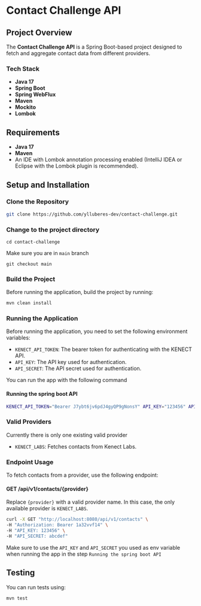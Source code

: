 
# Contact Challenge API

## Project Overview

The **Contact Challenge API** is a Spring Boot-based project designed to fetch and aggregate contact data from different providers.

### Tech Stack
- **Java 17**
- **Spring Boot**
- **Spring WebFlux**
- **Maven**
- **Mockito**
- **Lombok**

## Requirements

- **Java 17**
- **Maven**
- An IDE with Lombok annotation processing enabled (IntelliJ IDEA or Eclipse with the Lombok plugin is recommended).

## Setup and Installation

### Clone the Repository
```bash
git clone https://github.com/ylluberes-dev/contact-challenge.git
```

### Change to the project directory
```cd contact-challenge```

Make sure you are in ```main``` branch

``` git checkout main ```

### Build the Project
Before running the application, build the project by running:
```bash
mvn clean install
```

### Running the Application

Before running the application, you need to set the following environment variables:

- `KENECT_API_TOKEN`: The bearer token for authenticating with the KENECT API.
- `API_KEY`: The API key used for authentication.
- `API_SECRET`: The API secret used for authentication.

You can run the app with the following command

#### Running the spring boot API
```bash
KENECT_API_TOKEN="Bearer J7ybt6jv6pdJ4gyQP9gNonsY" API_KEY="123456" API_SECRET="abcdef" mvn spring-boot:run
```


### Valid Providers
Currently there is only one existing valid provider
- `KENECT_LABS`: Fetches contacts from Kenect Labs.


### Endpoint Usage

To fetch contacts from a provider, use the following endpoint:

#### GET /api/v1/contacts/{provider}

Replace `{provider}` with a valid provider name. In this case, the only available provider is `KENECT_LABS`.


```bash
curl -X GET "http://localhost:8080/api/v1/contacts" \
-H "Authorization: Bearer 1a32vvf14" \
-H "API_KEY: 123456" \
-H "API_SECRET: abcdef"
```
Make sure to use the ```API_KEY``` and ```API_SECRET``` you used as env variable when running the app in the step ```Running the spring boot API```

## Testing

You can run tests using:

```bash
mvn test
```
